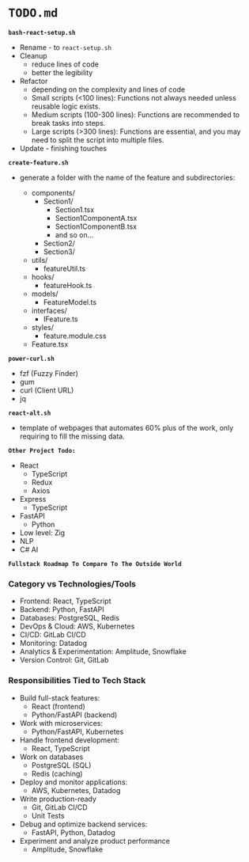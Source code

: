 # `TODO.md`

**`bash-react-setup.sh`**

- Rename - to `react-setup.sh`
- Cleanup
  - reduce lines of code
  - better the legibility
- Refactor
  - depending on the complexity and lines of code
  - Small scripts (<100 lines): Functions not always needed unless reusable logic exists.
  - Medium scripts (100-300 lines): Functions are recommended to break tasks into steps.
  - Large scripts (>300 lines): Functions are essential, and you may need to split the script into multiple files.
- Update - finishing touches

**`create-feature.sh`**

- generate a folder with the name of the feature and subdirectories:

  - components/
    - Section1/
      - Section1.tsx
      - Section1ComponentA.tsx
      - Section1ComponentB.tsx
      - and so on...
    - Section2/
    - Section3/
  - utils/
    - featureUtil.ts
  - hooks/
    - featureHook.ts
  - models/
    - FeatureModel.ts
  - interfaces/
    - IFeature.ts
  - styles/
    - feature.module.css
  - Feature.tsx

**`power-curl.sh`**

- fzf (Fuzzy Finder)
- gum
- curl (Client URL)
- jq

**`react-alt.sh`**

- template of webpages that automates 60% plus of the work, only requiring to fill the missing data.

**`Other Project Todo:`**

- React
  - TypeScript
  - Redux
  - Axios
- Express
  - TypeScript
- FastAPI
  - Python
- Low level: Zig
- NLP
- C# AI

**`Fullstack Roadmap To Compare To The Outside World`**

### Category vs Technologies/Tools

- Frontend: React, TypeScript
- Backend: Python, FastAPI
- Databases: PostgreSQL, Redis
- DevOps & Cloud: AWS, Kubernetes
- CI/CD: GitLab CI/CD
- Monitoring: Datadog
- Analytics & Experimentation: Amplitude, Snowflake
- Version Control: Git, GitLab

### Responsibilities Tied to Tech Stack

- Build full-stack features:
  - React (frontend)
  - Python/FastAPI (backend)
- Work with microservices:
  - Python/FastAPI, Kubernetes
- Handle frontend development:
  - React, TypeScript
- Work on databases
  - PostgreSQL (SQL)
  - Redis (caching)
- Deploy and monitor applications:
  - AWS, Kubernetes, Datadog
- Write production-ready
  - Git, GitLab CI/CD
  - Unit Tests
- Debug and optimize backend services:
  - FastAPI, Python, Datadog
- Experiment and analyze product performance
  - Amplitude, Snowflake
